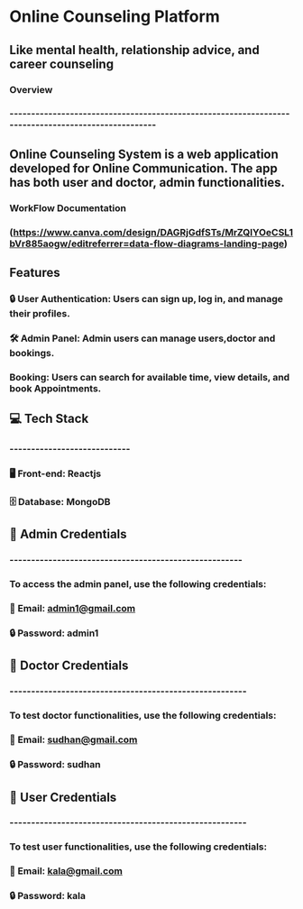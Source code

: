# Online Counseling Platform

## **Like mental health, relationship advice, and career counseling**


### Overview
### ---------------------------------------------------------------------------------------------------
##   Online Counseling System is a web application developed for Online Communication. The app has both user and doctor, admin functionalities.

### WorkFlow Documentation ###

### (https://www.canva.com/design/DAGRjGdfSTs/MrZQlYOeCSL1bVr885aogw/editreferrer=data-flow-diagrams-landing-page) ###

## Features

### 🔒 User Authentication: Users can sign up, log in, and manage their profiles. ###
### 🛠️ Admin Panel: Admin users can manage  users,doctor and bookings. ###
###     Booking: Users can search for available time, view details, and book Appointments. ###




## 💻 Tech Stack
### ----------------------------
### 🖥️ Front-end: Reactjs
### 🗄️ Database: MongoDB

## 🚪 Admin Credentials
### ------------------------------------------------------
### To access the admin panel, use the following credentials:

### 📧 Email: admin1@gmail.com
### 🔒 Password: admin1

## 👥 Doctor Credentials
### -------------------------------------------------------
### To test doctor functionalities, use the following credentials:

### 📧 Email: sudhan@gmail.com

### 🔒 Password: sudhan


## 👥 User Credentials
### -------------------------------------------------------
### To test user functionalities, use the following credentials:

### 📧 Email: kala@gmail.com

### 🔒 Password: kala

   

